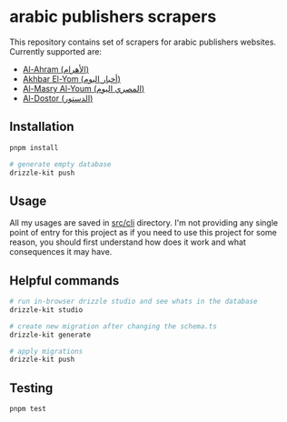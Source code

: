 # arabic publishers scrapers

This repository contains set of scrapers for arabic publishers websites. Currently supported are:

- [Al-Ahram (الأهرام)](https://gate.ahram.org.eg/)
- [Akhbar El-Yom (أخبار اليوم)](https://akhbarelyom.com/)
- [Al-Masry Al-Youm (المصري اليوم)](https://www.almasryalyoum.com/)
- [Al-Dostor (الدستور)](https://www.dostor.org/)

## Installation

```bash
pnpm install

# generate empty database
drizzle-kit push
```

## Usage

All my usages are saved in [src/cli](./src/cli) directory. I'm not providing any single point of entry for this
project as if you need to use this project for some reason, you should first understand how does it work and what
consequences it may have.

## Helpful commands

```bash
# run in-browser drizzle studio and see whats in the database
drizzle-kit studio

# create new migration after changing the schema.ts
drizzle-kit generate

# apply migrations
drizzle-kit push
```

## Testing

```bash
pnpm test
```
